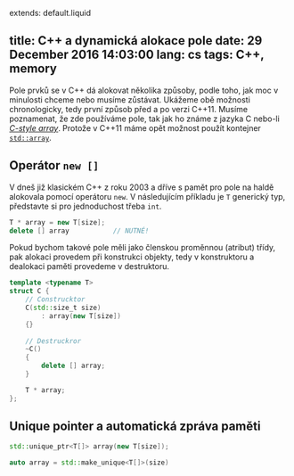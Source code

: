extends: default.liquid

title: C++ a dynamická alokace pole
date: 29 December 2016 14:03:00
lang: cs
tags: C++, memory
---

Pole prvků se v C++ dá alokovat několika způsoby, podle toho, jak moc v minulosti chceme nebo musíme zůstávat. Ukážeme obě možnosti chronologicky, tedy první způsob před a po verzi C++11. Musíme poznamenat, že zde používáme pole, tak jak ho známe z jazyka C nebo-li [*C-style array*](http://en.cppreference.com/w/cpp/language/array). Protože v C++11 máme opět možnost použít kontejner [`std::array`](http://en.cppreference.com/w/cpp/container/array).

## Operátor `new []`

V dneš již klasickém C++ z roku 2003 a dříve s pamět pro pole na haldě alokovala pomocí operátoru `new`. V  následujícím příkladu je `T` generický typ, představte si pro jednoduchost třeba `int`.

```c++
T * array = new T[size];
delete [] array           // NUTNÉ!
```

Pokud bychom takové pole měli jako členskou proměnnou (atribut) třídy, pak alokaci provedem při konstrukci objekty, tedy v konstruktoru a dealokaci paměti provedeme v destruktoru.

```c++ 
template <typename T>
struct C {
    // Construcktor
    C(std::size_t size) 
        : array(new T[size]) 
    {}
    
    // Destruckror
    ~C()
    {
        delete [] array;
    }

    T * array;
};
```

## Unique pointer a automatická zpráva paměti

```c++
std::unique_ptr<T[]> array(new T[size]);
```

```c++
auto array = std::make_unique<T[]>(size)
```

